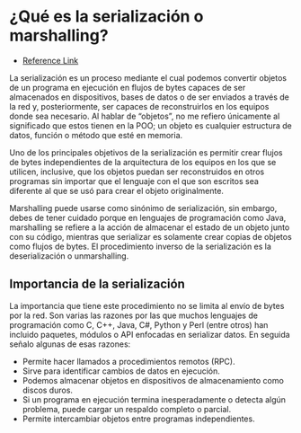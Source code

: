 # ¿Qué es la serialización o marshalling?

* [Reference Link](https://codingornot.com/que-es-la-serializacion-o-marshalling)

La serialización es un proceso mediante el cual podemos convertir objetos de un programa en ejecución en flujos de bytes capaces de ser 
almacenados en dispositivos, bases de datos o de ser enviados a través de la red y, posteriormente, ser capaces de reconstruirlos en los equipos 
donde sea necesario. Al hablar de “objetos”, no me refiero únicamente al significado que estos tienen en la POO; un objeto es cualquier estructura 
de datos, función o método que esté en memoria.

Uno de los principales objetivos de la serialización es permitir crear flujos de bytes independientes de la arquitectura de los equipos en los 
que se utilicen, inclusive, que los objetos puedan ser reconstruidos en otros programas sin importar que el lenguaje con el que son escritos sea 
diferente al que se usó para crear el objeto originalmente.

Marshalling puede usarse como sinónimo de serialización, sin embargo, debes de tener cuidado porque en lenguajes de programación como Java, 
marshalling se refiere a la acción de almacenar el estado de un objeto junto con su código, mientras que serializar es solamente crear copias de 
objetos como flujos de bytes. El procedimiento inverso de la serialización es la deserialización o unmarshalling.

## Importancia de la serialización

La importancia que tiene este procedimiento no se limita al envío de bytes por la red. Son varias las razones por las que muchos lenguajes de 
programación como C, C++, Java, C#, Python y Perl (entre otros) han incluido paquetes, módulos o API enfocadas en serializar datos. En seguida 
señalo algunas de esas razones:

* Permite hacer llamados a procedimientos remotos (RPC).
* Sirve para identificar cambios de datos en ejecución.
* Podemos almacenar objetos en dispositivos de almacenamiento como discos duros.
* Si un programa en ejecución termina inesperadamente o detecta algún problema, puede cargar un respaldo completo o parcial.
* Permite intercambiar objetos entre programas independientes.
